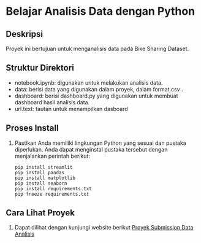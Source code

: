 # Belajar Analisis Data dengan Python

## Deskripsi

Proyek ini bertujuan untuk menganalisis data pada Bike Sharing Dataset.

## Struktur Direktori

- notebook.ipynb: digunakan untuk melakukan analisis data.
- data: berisi data yang digunakan dalam proyek, dalam format.csv .
- dashboard: berisi dashboard.py yang digunakan untuk membuat dashboard hasil analisis data.
- url.text: tautan untuk menampilkan dasboard

## Proses Install

1. Pastikan Anda memiliki lingkungan Python yang sesuai dan pustaka diperlukan. Anda dapat menginstal pustaka tersebut dengan menjalankan perintah berikut:

    ```shell
    pip install streamlit
    pip install pandas
    pip install matplotlib
    pip install seaborn
    pip install requirements.txt
    pip freeze requirements.txt
    ```

## Cara Lihat Proyek
1. Dapat dilihat dengan kunjungi website berikut [Proyek Submission Data Analisis](https://7tfwzbbrbr4vrxemetmhwi.streamlit.app/)
